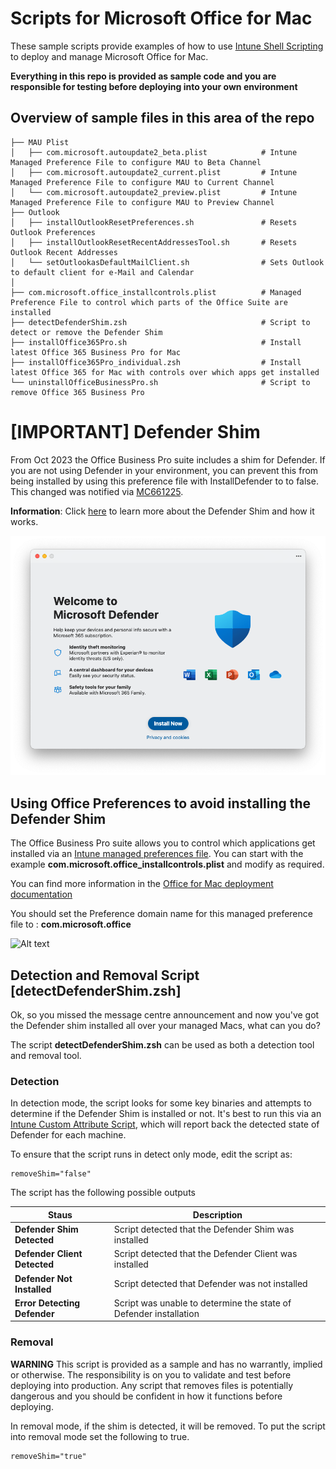 # Scripts for Microsoft Office for Mac

These sample scripts provide examples of how to use [Intune Shell Scripting](https://docs.microsoft.com/en-us/mem/intune/apps/macos-shell-scripts) to deploy and manage Microsoft Office for Mac.

**Everything in this repo is provided as sample code and you are responsible for testing before deploying into your own environment**

## Overview of sample files in this area of the repo

```
├── MAU Plist
│   ├── com.microsoft.autoupdate2_beta.plist            # Intune Managed Preference File to configure MAU to Beta Channel
│   ├── com.microsoft.autoupdate2_current.plist         # Intune Managed Preference File to configure MAU to Current Channel
│   └── com.microsoft.autoupdate2_preview.plist         # Intune Managed Preference File to configure MAU to Preview Channel
├── Outlook
│   ├── installOutlookResetPreferences.sh               # Resets Outlook Preferences
│   ├── installOutlookResetRecentAddressesTool.sh       # Resets Outlook Recent Addresses
│   └── setOutlookasDefaultMailClient.sh                # Sets Outlook to default client for e-Mail and Calendar
│
├── com.microsoft.office_installcontrols.plist          # Managed Preference File to control which parts of the Office Suite are installed
├── detectDefenderShim.zsh                              # Script to detect or remove the Defender Shim
├── installOffice365Pro.sh                              # Install latest Office 365 Business Pro for Mac
├── installOffice365Pro_individual.zsh                  # Install latest Office 365 for Mac with controls over which apps get installed
└── uninstallOfficeBusinessPro.sh                       # Script to remove Office 365 Business Pro
```


# **[IMPORTANT]** Defender Shim

From Oct 2023 the Office Business Pro suite includes a shim for Defender. If you are not using Defender in your environment, you can prevent this from being installed by using this preference file with InstallDefender to to false. This changed was notified via [MC661225](https://admin.microsoft.com/AdminPortal/Home?ref=MessageCenter/:/messages/MC661225).

**Information**: Click [here](https://macadmins.software/shim/) to learn more about the Defender Shim and how it works.

![Alt text](image-1.png)

## Using Office Preferences to **avoid** installing the Defender Shim

The Office Business Pro suite allows you to control which applications get installed via an [Intune managed preferences file](https://learn.microsoft.com/en-us/mem/intune/configuration/preference-file-settings-macos). You can start with the example **com.microsoft.office_installcontrols.plist** and modify as required.

You can find more information in the [Office for Mac deployment documentation](https://learn.microsoft.com/en-us/deployoffice/mac/preferences-office#excluding-apps)

You should set the Preference domain name for this managed preference file to : **com.microsoft.office**

![Alt text](image.png)

## Detection and Removal Script [detectDefenderShim.zsh]

Ok, so you missed the message centre announcement and now you've got the Defender shim installed all over your managed Macs, what can you do?

The script **detectDefenderShim.zsh** can be used as both a detection tool and removal tool.

### Detection

In detection mode, the script looks for some key binaries and attempts to determine if the Defender Shim is installed or not. It's best to run this via an [Intune Custom Attribute Script](https://learn.microsoft.com/en-us/mem/intune/apps/macos-shell-scripts#custom-attributes-for-macos), which will report back the detected state of Defender for each machine.

To ensure that the script runs in detect only mode, edit the script as:

```
removeShim="false"
```

The script has the following possible outputs

| **Staus**                    | **Description**                                                   |
|------------------------------|-------------------------------------------------------------------|
| **Defender Shim Detected**   | Script detected that the Defender Shim was installed              |
| **Defender Client Detected** | Script detected that the Defender Client was installed            |
| **Defender Not Installed**   | Script detected that Defender was not installed                   |
| **Error Detecting Defender** | Script was unable to determine the state of Defender installation |


### Removal

**WARNING** This script is provided as a sample and has no warrantly, implied or otherwise. The responsibility is on you to validate and test before deploying into production. Any script that removes files is potentially dangerous and you should be confident in how it functions before deploying.

In removal mode, if the shim is detected, it will be removed. To put the script into removal mode set the following to true.

```
removeShim="true"
```

